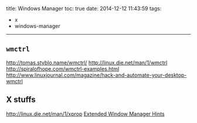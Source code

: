 title: Windows Manager
toc: true
date: 2014-12-12 11:43:59
tags:
- x
- windows-manager
---

## `wmctrl`

http://tomas.styblo.name/wmctrl/
http://linux.die.net/man/1/wmctrl
http://spiralofhope.com/wmctrl-examples.html
http://www.linuxjournal.com/magazine/hack-and-automate-your-desktop-wmctrl

## X stuffs

http://linux.die.net/man/1/xprop
[Extended Window Manager Hints](http://standards.freedesktop.org/wm-spec/wm-spec-latest.html)
